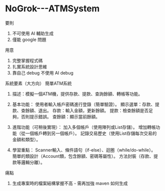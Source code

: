 # NoGrok---ATMSystem

要則
1. 不可使用 AI 輔助生成
2. 僅能 google 問題

用意
1. 完整掌握程式碼
2. 扎實系統設計思維
3. 靠自己 debug 不使用 AI debug

系統要素（大方向）
簡單ATM系統
1. 描述：模擬一個ATM機，提供存款、提款、查詢餘額、轉帳等功能。

2. 基本功能：
使用者輸入帳戶密碼進行登錄（簡單驗證）。
顯示選單：存款、提款、查餘額、退出。
存款：輸入金額，更新餘額。
提款：檢查餘額是否足夠，否則提示錯誤。
查餘額：顯示當前餘額。

3. 進階功能（可稍後實現）：
加入多個帳戶（使用陣列或List存儲）。
增加轉帳功能（從一個帳戶轉到另一個帳戶）。
記錄交易歷史（使用List存儲每次交易的金額和類型）。

4. 學習重點：
Scanner輸入、條件語句（if-else）、迴圈（while/do-while）。
簡單的類設計（Account類，包含餘額、密碼等屬性）。
方法封裝（存款、提款等邏輯分離）。

痛點
1. 生成專案時的檔案結構掌握不高 - 需再加強 maven 如何生成